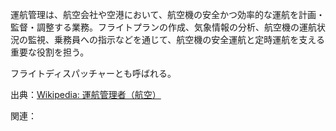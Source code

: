 運航管理は、航空会社や空港において、航空機の安全かつ効率的な運航を計画・監督・調整する業務。フライトプランの作成、気象情報の分析、航空機の運航状況の監視、乗務員への指示などを通じて、航空機の安全運航と定時運航を支える重要な役割を担う。

フライトディスパッチャーとも呼ばれる。

出典：[Wikipedia: 運航管理者（航空）](https://ja.wikipedia.org/wiki/%E9%81%8B%E8%88%AA%E7%AE%A1%E7%90%86%E8%80%85)

関連：
